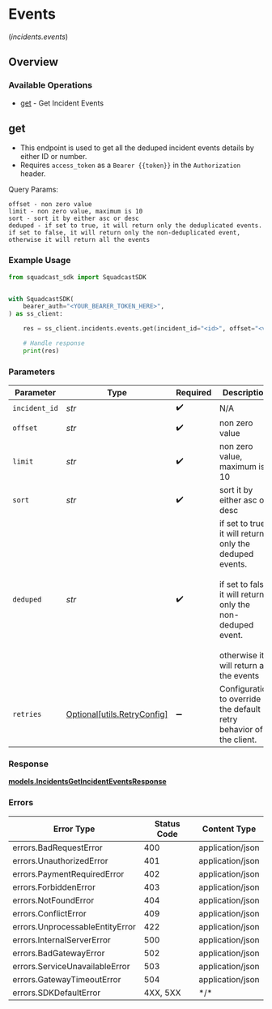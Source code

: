 # Events
(*incidents.events*)

## Overview

### Available Operations

* [get](#get) - Get Incident Events

## get

- This endpoint is used to get all the deduped incident events details by either ID or number.
- Requires `access_token` as a `Bearer {{token}}` in the `Authorization` header.

Query Params:
```
offset - non zero value
limit - non zero value, maximum is 10
sort - sort it by either asc or desc
deduped - if set to true, it will return only the deduplicated events. if set to false, it will return only the non-deduplicated event, otherwise it will return all the events
```

### Example Usage

<!-- UsageSnippet language="python" operationID="Incidents_getIncidentEvents" method="get" path="/v3/incidents/{incidentID}/events" -->
```python
from squadcast_sdk import SquadcastSDK


with SquadcastSDK(
    bearer_auth="<YOUR_BEARER_TOKEN_HERE>",
) as ss_client:

    res = ss_client.incidents.events.get(incident_id="<id>", offset="<value>", limit="<value>", sort="<value>", deduped="<value>")

    # Handle response
    print(res)

```

### Parameters

| Parameter                                                                                                                                                     | Type                                                                                                                                                          | Required                                                                                                                                                      | Description                                                                                                                                                   |
| ------------------------------------------------------------------------------------------------------------------------------------------------------------- | ------------------------------------------------------------------------------------------------------------------------------------------------------------- | ------------------------------------------------------------------------------------------------------------------------------------------------------------- | ------------------------------------------------------------------------------------------------------------------------------------------------------------- |
| `incident_id`                                                                                                                                                 | *str*                                                                                                                                                         | :heavy_check_mark:                                                                                                                                            | N/A                                                                                                                                                           |
| `offset`                                                                                                                                                      | *str*                                                                                                                                                         | :heavy_check_mark:                                                                                                                                            | non zero value                                                                                                                                                |
| `limit`                                                                                                                                                       | *str*                                                                                                                                                         | :heavy_check_mark:                                                                                                                                            | non zero value, maximum is 10                                                                                                                                 |
| `sort`                                                                                                                                                        | *str*                                                                                                                                                         | :heavy_check_mark:                                                                                                                                            | sort it by either asc or desc                                                                                                                                 |
| `deduped`                                                                                                                                                     | *str*                                                                                                                                                         | :heavy_check_mark:                                                                                                                                            | if set to true, it will return only the deduped events.<br/><br/>if set to false, it will return only the non-deduped event.<br/><br/>otherwise it will return all the events |
| `retries`                                                                                                                                                     | [Optional[utils.RetryConfig]](../../models/utils/retryconfig.md)                                                                                              | :heavy_minus_sign:                                                                                                                                            | Configuration to override the default retry behavior of the client.                                                                                           |

### Response

**[models.IncidentsGetIncidentEventsResponse](../../models/incidentsgetincidenteventsresponse.md)**

### Errors

| Error Type                      | Status Code                     | Content Type                    |
| ------------------------------- | ------------------------------- | ------------------------------- |
| errors.BadRequestError          | 400                             | application/json                |
| errors.UnauthorizedError        | 401                             | application/json                |
| errors.PaymentRequiredError     | 402                             | application/json                |
| errors.ForbiddenError           | 403                             | application/json                |
| errors.NotFoundError            | 404                             | application/json                |
| errors.ConflictError            | 409                             | application/json                |
| errors.UnprocessableEntityError | 422                             | application/json                |
| errors.InternalServerError      | 500                             | application/json                |
| errors.BadGatewayError          | 502                             | application/json                |
| errors.ServiceUnavailableError  | 503                             | application/json                |
| errors.GatewayTimeoutError      | 504                             | application/json                |
| errors.SDKDefaultError          | 4XX, 5XX                        | \*/\*                           |